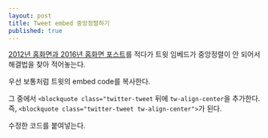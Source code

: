 ```yaml
---
layout: post
title: Tweet embed 중앙정렬하기
published: true
---
```


[2012년 홈화면과 2016년 홈화면 포스트](http://canorus.github.io/2016/01/05/2012vs2016.html)를 적다가 트윗 임베드가 중앙정렬이 안 되어서 해결법을 찾아 적어놓는다.

우선 보통처럼 트윗의 embed code를 복사한다.

그 중에서 `<blockquote class="twitter-tweet` 뒤에 `tw-align-center`을 추가한다. 즉, `<blockquote class="twitter-tweet tw-align-center">`가 된다.

수정한 코드를 붙여넣는다.

